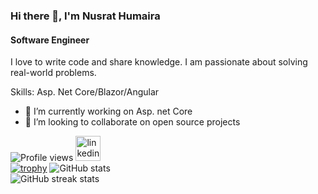 ### Hi there 👋, I'm Nusrat Humaira
#### Software Engineer
I love to write code and share knowledge. I am passionate about solving real-world problems.

Skills: Asp. Net Core/Blazor/Angular

- 🔭 I’m currently working on Asp. net Core 
- 👯 I’m looking to collaborate on open source projects
  
![Profile views](https://komarev.com/ghpvc/?username=NusratHumaira)
 [<img src='https://cdn.jsdelivr.net/npm/simple-icons@3.0.1/icons/linkedin.svg' alt='linkedin' height='40'>](https://www.linkedin.com/in/nusrat-humaira/)  
[![trophy](https://github-profile-trophy.vercel.app/?username=NusratHumaira)](https://github.com/ryo-ma/github-profile-trophy)
![GitHub stats](https://github-readme-stats.vercel.app/api?username=NusratHumaira&show_icons=true&count_private=true)  
![GitHub streak stats](https://streak-stats.demolab.com/?user=NusratHumaira)  

